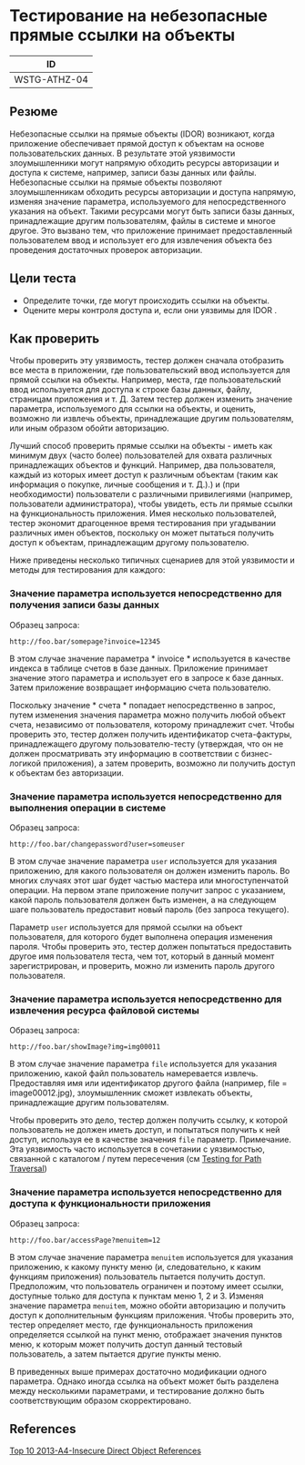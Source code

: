 # Тестирование на небезопасные прямые ссылки на объекты

| ID |
| ------------- |
| WSTG-ATHZ-04 |

## Резюме

Небезопасные ссылки на прямые объекты (IDOR) возникают, когда приложение обеспечивает прямой доступ к объектам на основе пользовательских данных. В результате этой уязвимости злоумышленники могут напрямую обходить ресурсы авторизации и доступа к системе, например, записи базы данных или файлы.
Небезопасные ссылки на прямые объекты позволяют злоумышленникам обходить ресурсы авторизации и доступа напрямую, изменяя значение параметра, используемого для непосредственного указания на объект. Такими ресурсами могут быть записи базы данных, принадлежащие другим пользователям, файлы в системе и многое другое. Это вызвано тем, что приложение принимает предоставленный пользователем ввод и использует его для извлечения объекта без проведения достаточных проверок авторизации.

## Цели теста

- Определите точки, где могут происходить ссылки на объекты.
- Оцените меры контроля доступа и, если они уязвимы для IDOR .

## Как проверить

Чтобы проверить эту уязвимость, тестер должен сначала отобразить все места в приложении, где пользовательский ввод используется для прямой ссылки на объекты. Например, места, где пользовательский ввод используется для доступа к строке базы данных, файлу, страницам приложения и т. Д. Затем тестер должен изменить значение параметра, используемого для ссылки на объекты, и оценить, возможно ли извлечь объекты, принадлежащие другим пользователям, или иным образом обойти авторизацию.

Лучший способ проверить прямые ссылки на объекты - иметь как минимум двух (часто более) пользователей для охвата различных принадлежащих объектов и функций. Например, два пользователя, каждый из которых имеет доступ к различным объектам (таким как информация о покупке, личные сообщения и т. Д.).) и (при необходимости) пользователи с различными привилегиями (например, пользователи администратора), чтобы увидеть, есть ли прямые ссылки на функциональность приложения. Имея несколько пользователей, тестер экономит драгоценное время тестирования при угадывании различных имен объектов, поскольку он может пытаться получить доступ к объектам, принадлежащим другому пользователю.

Ниже приведены несколько типичных сценариев для этой уязвимости и методы для тестирования для каждого:

### Значение параметра используется непосредственно для получения записи базы данных

Образец запроса:

```text
http://foo.bar/somepage?invoice=12345
```

В этом случае значение параметра * invoice * используется в качестве индекса в таблице счетов в базе данных. Приложение принимает значение этого параметра и использует его в запросе к базе данных. Затем приложение возвращает информацию счета пользователю.

Поскольку значение * счета * попадает непосредственно в запрос, путем изменения значения параметра можно получить любой объект счета, независимо от пользователя, которому принадлежит счет. Чтобы проверить это, тестер должен получить идентификатор счета-фактуры, принадлежащего другому пользователю-тесту (утверждая, что он не должен просматривать эту информацию в соответствии с бизнес-логикой приложения), а затем проверить, возможно ли получить доступ к объектам без авторизации.

### Значение параметра используется непосредственно для выполнения операции в системе

Образец запроса:

```text
http://foo.bar/changepassword?user=someuser
```

В этом случае значение параметра `user` используется для указания приложению, для какого пользователя он должен изменить пароль. Во многих случаях этот шаг будет частью мастера или многоступенчатой операции. На первом этапе приложение получит запрос с указанием, какой пароль пользователя должен быть изменен, а на следующем шаге пользователь предоставит новый пароль (без запроса текущего).

Параметр `user` используется для прямой ссылки на объект пользователя, для которого будет выполнена операция изменения пароля. Чтобы проверить это, тестер должен попытаться предоставить другое имя пользователя теста, чем тот, который в данный момент зарегистрирован, и проверить, можно ли изменить пароль другого пользователя.

### Значение параметра используется непосредственно для извлечения ресурса файловой системы

Образец запроса:

```text
http://foo.bar/showImage?img=img00011
```

В этом случае значение параметра `file` используется для указания приложению, какой файл пользователь намеревается извлечь. Предоставляя имя или идентификатор другого файла (например, file = image00012.jpg), злоумышленник сможет извлекать объекты, принадлежащие другим пользователям.

Чтобы проверить это дело, тестер должен получить ссылку, к которой пользователь не должен иметь доступ, и попытаться получить к ней доступ, используя ее в качестве значения `file` параметр. Примечание. Эта уязвимость часто используется в сочетании с уязвимостью, связанной с каталогом / путем пересечения (см [Testing for Path Traversal](01-Testing_Directory_Traversal_File_Include.md))

### Значение параметра используется непосредственно для доступа к функциональности приложения

Образец запроса:

```text
http://foo.bar/accessPage?menuitem=12
```

В этом случае значение параметра `menuitem` используется для указания приложению, к какому пункту меню (и, следовательно, к каким функциям приложения) пользователь пытается получить доступ. Предположим, что пользователь ограничен и поэтому имеет ссылки, доступные только для доступа к пунктам меню 1, 2 и 3. Изменяя значение параметра `menuitem`, можно обойти авторизацию и получить доступ к дополнительным функциям приложения. Чтобы проверить это, тестер определяет место, где функциональность приложения определяется ссылкой на пункт меню, отображает значения пунктов меню, к которым может получить доступ данный тестовый пользователь, а затем пытается другие пункты меню.

В приведенных выше примерах достаточно модификации одного параметра. Однако иногда ссылка на объект может быть разделена между несколькими параметрами, и тестирование должно быть соответствующим образом скорректировано.

## References

[Top 10 2013-A4-Insecure Direct Object References](https://owasp.org/www-project-top-ten/2017/Release_Notes)
